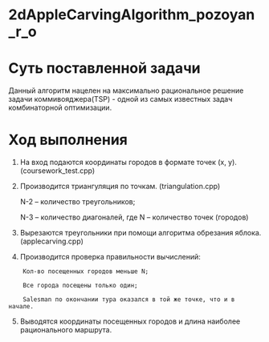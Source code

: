 # 2dAppleCarvingAlgorithm_pozoyan_r_o
# Суть поставленной задачи
Данный алгоритм нацелен на максимально рациональное решение задачи коммивояджера(TSP) - одной из самых известных задач комбинаторной оптимизации.
# Ход выполнения
1. На вход подаются координаты городов в формате точек (x, y). (coursework_test.cpp)

2. Производится триангуляция по точкам. (triangulation.cpp)

	N-2 – количество треугольников;

	N-3 – количество диагоналей, где N – количество точек (городов)


3. Вырезаются треугольники при помощи алгоритма обрезания яблока. (applecarving.cpp)


4. Производится проверка правильности вычислений:
```
	Кол-во посещенных городов меньше N;
	
	Все города посещены только один;
	
	Salesman по окончании тура оказался в той же точке, что и в начале.
```




5. Выводятся координаты посещенных городов и длина наиболее рационального маршрута.

